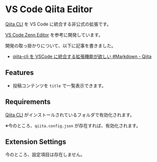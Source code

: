 # VS Code Qiita Editor

[Qiita CLI](https://qiita.com/Qiita/items/666e190490d0af90a92b) を VS Code に統合する非公式の拡張です。

[VS Code Zenn Editor](https://marketplace.visualstudio.com/items?itemName=negokaz.zenn-editor) を参考に開発しています。

開発の取っ掛かりについて、以下に記事を書きました。

- [qiita-cli を VSCode に統合する拡張機能が欲しい #Markdown - Qiita](https://qiita.com/yasumichi/items/dffcff0287e8efc11a3d)

## Features

- 投稿コンテンツを `title` で一覧表示できます。

## Requirements

[Qiita CLI](https://qiita.com/Qiita/items/666e190490d0af90a92b) がインストールされているフォルダで有効化されます。

※今のところ、`qiita.config.json` が存在すれば、有効化されます。

## Extension Settings

今のところ、設定項目は存在しません。
